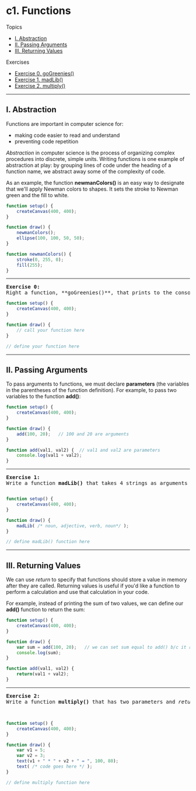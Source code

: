 # c1. Functions

Topics
* [I. Abstraction](#i-abstraction)
* [II. Passing Arguments](#ii-passing-arguments)
* [III. Returning Values](#iii-returning-values)

Exercises
* [Exercise 0. goGreenies()](#ex0)
* [Exercise 1. madLib()](#ex1)
* [Exercise 2. multiply()](#ex2)

---

## I. Abstraction
Functions are important in computer science for:
* making code easier to read and understand
* preventing code repetition

*Abstraction* in computer science is the process of organizing complex procedures into discrete, simple units. Writing functions is one example of abstraction at play: by grouping lines of code under the heading of a function name, we abstract away some of the complexity of code.

As an example, the function **newmanColors()** is an easy way to designate that we'll apply Newman colors to shapes. It sets the stroke to Newman green and the fill to white.

```javascript
function setup() {
    createCanvas(400, 400);
}

function draw() {
    newmanColors();
    ellipse(100, 100, 50, 50);
}

function newmanColors() {
    stroke(0, 255, 0);
    fill(255);
}
```

---

<a name="ex0"></a>
<pre>
<b>Exercise 0:</b>
Right a function, **goGreenies()**, that prints to the console, "Go Greenies!" and draws a green ellipse where the cursor is. Call this function in the draw().
</pre>

```javascript
function setup() {
    createCanvas(400, 400);
}

function draw() {
    // call your function here
}

// define your function here
```

---

## II. Passing Arguments
To pass arguments to functions, we must declare **parameters** (the variables in the parentheses of the function definition). For example, to pass two variables to the function **add()**:

```javascript
function setup() {
    createCanvas(400, 400);
}

function draw() {
    add(100, 20);   // 100 and 20 are arguments
}

function add(val1, val2) {  // val1 and val2 are parameters
    console.log(val1 + val2);
}
```

---

<a name="ex1"></a>
<pre>
<b>Exercise 1:</b>
Write a function <b>madLib()</b> that takes 4 strings as arguments (noun, adjective, verb, noun), creates a story, and prints the story to the console.
</pre>

```javascript

function setup() {
    createCanvas(400, 400);
}

function draw() {
    madLib( /* noun, adjective, verb, noun*/ );
}

// define madLib() function here

```

---

## III. Returning Values

We can use *return* to specify that functions should store a value in memory after they are called. Returning values is useful if you'd like a function to perform a calculation and use that calculation in your code.

For example, instead of printing the sum of two values, we can define our **add()** function to return the sum:

```javascript
function setup() {
    createCanvas(400, 400);
}

function draw() {
    var sum = add(100, 20);   // we can set sum equal to add() b/c it returns a value
    console.log(sum);
}

function add(val1, val2) {
    return(val1 + val2);
}
```

---

<a name="ex2"></a>
<pre>
<b>Exercise 2:</b>
Write a function <b>multiply()</b> that has two parameters and <em>returns</em> their product. Use the <b>multiply()</b> function inside of the text() function to display the product of two values on the canvas.

</pre>

```javascript

function setup() {
    createCanvas(400, 400);
}

function draw() {
    var v1 = 5;
    var v2 = 3;
    text(v1 + " * " + v2 + " = ", 100, 80);
    text( /* code goes here */ );
}

// define multiply function here

```
